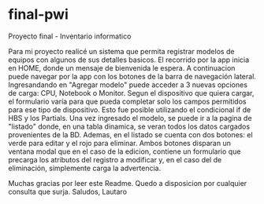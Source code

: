 # final-pwi
Proyecto final - Inventario informatico

Para mi proyecto realicé un sistema que permita registrar modelos de equipos con algunos de sus detalles basicos.
El recorrido por la app inicia en HOME, donde un mensaje de bienvenida le espera.
A continuacion puede navegar por la app con los botones de la barra de navegación lateral.
Ingresandando en "Agregar modelo" puede acceder a 3 nuevas opciones de carga: CPU, Notebook o Monitor.
Segun el dispositivo que quiera cargar, el formulario varía para que pueda completar solo los campos permitidos para ese tipo de dispositivo.
Esto fue posible utilizando el condicional if de HBS y los Partials.
Una vez ingresado el modelo, se puede ir a la pagina de "listado" donde, en una tabla dinamica, se veran todos los datos cargados provenientes de la BD.
Ademas, en el listado se cuenta con dos botones: el verde para editar y el rojo para eliminar.
Ambos botones disparan un ventana modal que en el caso de la edicion, contiene un formulario que precarga los atributos del registro a modificar y, en el caso del de eliminación, simplemente carga la advertencia.

Muchas gracias por leer este Readme.
Quedo a disposicion por cualquier consulta que surja.
Saludos,
Lautaro